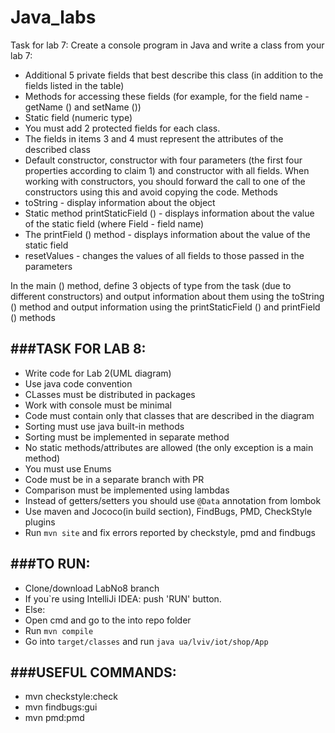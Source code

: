 # Java_labs
Task for lab 7:
Create a console program in Java and write a class from your lab 7:
- Additional 5 private fields that best describe this class (in addition to the fields listed in the table)
- Methods for accessing these fields (for example, for the field name - getName () and setName ())
- Static field (numeric type)
- You must add 2 protected fields for each class.
- The fields in items 3 and 4 must represent the attributes of the described class
- Default constructor, constructor with four parameters (the first four properties according to claim 1) and constructor with all fields. When working with constructors, you should forward the call to one of the constructors using this and avoid copying the code.
Methods
- toString - display information about the object
- Static method printStaticField () - displays information about the value of the static field (where Field - field name)
- The printField () method - displays information about the value of the static field
- resetValues ​​- changes the values ​​of all fields to those passed in the parameters

In the main () method, define 3 objects of type from the task (due to different constructors) and output information about them using the toString () method and output information using the printStaticField () and printField () methods

###TASK FOR LAB 8:
-
 - Write code for Lab 2(UML diagram)
 - Use java code convention
 - CLasses must be distributed in packages
 - Work with console must be minimal
 - Code must contain only that classes that are described in the diagram
 - Sorting must use java built-in methods
 - Sorting must be implemented in separate method
 - No static methods/attributes are allowed (the only exception is a main method)
 - You must use Enums
 - Code must be in a separate branch with PR
 - Comparison must be implemented using lambdas
 - Instead of getters/setters you should use `@Data` annotation from lombok
 - Use maven and Jococo(in build section), FindBugs, PMD, CheckStyle plugins
 - Run `mvn site` and fix errors reported by checkstyle, pmd and findbugs

###TO RUN:
-
 - Clone/download LabNo8 branch
 - If you`re using IntelliJi IDEA: push 'RUN' button. 
 - Else:
 - Open cmd and go to the into repo folder
 - Run `mvn compile`
 - Go into `target/classes` and run `java ua/lviv/iot/shop/App` 
 
 ###USEFUL COMMANDS:
 -
- mvn checkstyle:check
- mvn findbugs:gui
- mvn pmd:pmd
